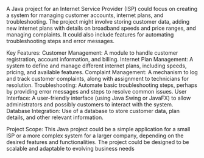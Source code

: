 A Java project for an Internet Service Provider (ISP) could focus on creating a system for managing customer accounts, internet plans, and troubleshooting. The project might involve storing customer data, adding new internet plans with details on broadband speeds and price ranges, and managing complaints. It could also include features for automating troubleshooting steps and error messages. 

Key Features:
Customer Management:
A module to handle customer registration, account information, and billing. 
Internet Plan Management:
A system to define and manage different internet plans, including speeds, pricing, and available features. 
Complaint Management:
A mechanism to log and track customer complaints, along with assignment to technicians for resolution. 
Troubleshooting:
Automate basic troubleshooting steps, perhaps by providing error messages and steps to resolve common issues. 
User Interface:
A user-friendly interface (using Java Swing or JavaFX) to allow administrators and possibly customers to interact with the system. 
Database Integration:
Use of a database to store customer data, plan details, and other relevant information. 

Project Scope:
This Java project could be a simple application for a small ISP or a more complex system for a larger company, depending on the desired features and functionalities. The project could be designed to be scalable and adaptable to evolving business needs
